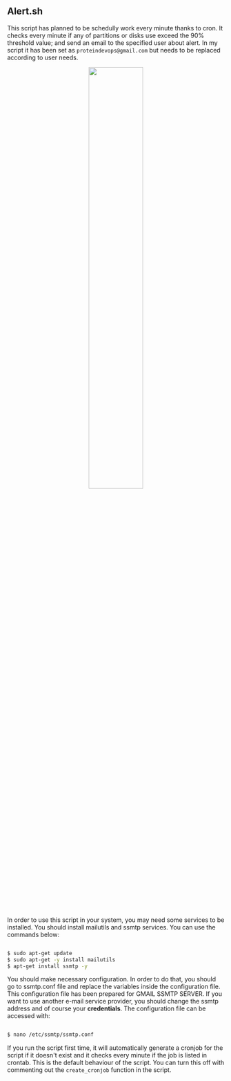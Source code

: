 ## Alert.sh

This script has planned to be schedully work every minute thanks to cron. It checks every minute if any of partitions or disks use exceed the 90% threshold value; and send an email to the specified user about alert. In my script it has been set as `proteindevops@gmail.com` but needs to be replaced according to user needs.

<p align="center">
<img width="50%" src="https://itsfoss.com/wp-content/uploads/2019/01/bash-logo.jpg">
</p>

In order to use this script in your system, you may need some services to be installed. You should install mailutils and ssmtp services. You can use the commands below:

```bash

$ sudo apt-get update
$ sudo apt-get -y install mailutils
$ apt-get install ssmtp -y

```

You should make necessary configuration. In order to do that, you should go to ssmtp.conf file and replace the variables inside the configuration file. This configuration file has been prepared for GMAIL SSMTP SERVER. If you want to use another e-mail service provider, you should change the ssmtp address and of course your **credentials**. The configuration file can be accessed with:

```bash

$ nano /etc/ssmtp/ssmtp.conf 

```
If you run the script first time, it will automatically generate a cronjob for the script if it doesn't exist and it checks every minute if the job is listed in crontab. This is the default behaviour of the script. You can turn this off with commenting out the `create_cronjob` function in the script.
